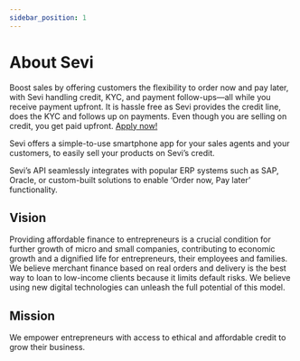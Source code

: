 ```yaml
---
sidebar_position: 1
---
```

# About Sevi

Boost sales by offering customers the flexibility to order now and pay later, with Sevi handling credit, KYC, and payment follow-ups—all while you receive payment upfront. It is hassle free as Sevi provides the credit line, does the KYC and follows up on payments. Even though you are selling on credit, you get paid upfront. [Apply now!](/docs/seller/apply)

Sevi offers a simple-to-use smartphone app for your sales agents and your customers, to easily sell your products on Sevi’s credit.

Sevi’s API seamlessly integrates with popular ERP systems such as SAP, Oracle, or custom-built solutions to enable ‘Order now, Pay later’ functionality.

<!-- <iframe width="560" height="315" src="https://www.youtube.com/embed/phyvPw_jyIM" title="YouTube video player" frameborder="0" allow="accelerometer; autoplay; clipboard-write; encrypted-media; gyroscope; picture-in-picture; fullscreen"></iframe> -->

## Vision

Providing affordable finance to entrepreneurs is a crucial condition for further growth of micro and small companies, contributing to economic growth and a dignified life for entrepreneurs, their employees and families. We believe merchant finance based on real orders and delivery is the best way to loan to low-income clients because it limits default risks. We believe using new digital technologies can unleash the full potential of this model.

## Mission

We empower entrepreneurs with access to ethical and affordable credit to grow their business.
